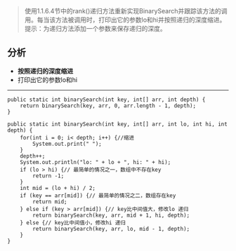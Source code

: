 >使用1.1.6.4节中的rank()递归方法重新实现BinarySearch并跟踪该方法的调用。每当该方法被调用时，打印出它的参数lo和hi并按照递归的深度缩进。提示：为递归方法添加一个参数来保存递归的深度。

## 分析  

- **按照递归的深度缩进**
- 打印出它的参数lo和hi

***
    public static int binarySearch(int key, int[] arr, int depth) {
    	return binarySearch(key, arr, 0, arr.length - 1, depth);
    }
    
    public static int binarySearch(int key, int[] arr, int lo, int hi, int depth) {
    	for(int i = 0; i< depth; i++) {//缩进
    		System.out.print(" ");
    	}
    	depth++;
    	System.out.println("lo: " + lo + ", hi: " + hi);
    	if (lo > hi) {// 最简单的情况之一，数组中不存在key
    		return -1;
    	}
    	int mid = (lo + hi) / 2;
    	if (key == arr[mid]) {// 最简单的情况之二，数组存在key
    		return mid;
    	} else if (key > arr[mid]) {// key比中间值大，修改lo 递归
    		return binarySearch(key, arr, mid + 1, hi, depth);
    	} else {// key比中间值小，修改hi 递归
    		return binarySearch(key, arr, lo, mid - 1, depth);
    	}	
    }	